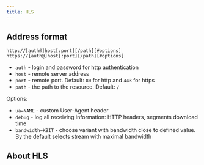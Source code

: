 ```yaml
---
title: HLS
---
```


## Address format

```
http://[auth@]host[:port][/path][#options]
https://[auth@]host[:port][/path][#options]
```


- `auth` - login and password for http authentication
- `host` - remote server address
- `port` - remote port. Default: `80` for http and `443` for https
- `path` - the path to the resource. Default: `/`

Options:

- `ua=NAME` - custom User-Agent header
- `debug` - log all receiving information: HTTP headers, segments download time
- `bandwidth=KBIT` - choose variant with bandwidth close to defined value. By the default selects stream with maximal bandwidth

## About HLS
